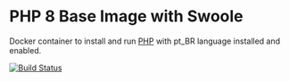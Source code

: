 # PHP 8 Base Image with Swoole

Docker container to install and run [PHP](https://www.php.net/) with pt_BR language installed and enabled.

[![Build Status](https://travis-ci.com/vicenterusso/php.svg?branch=base)](https://travis-ci.com/vicenterusso/php)
